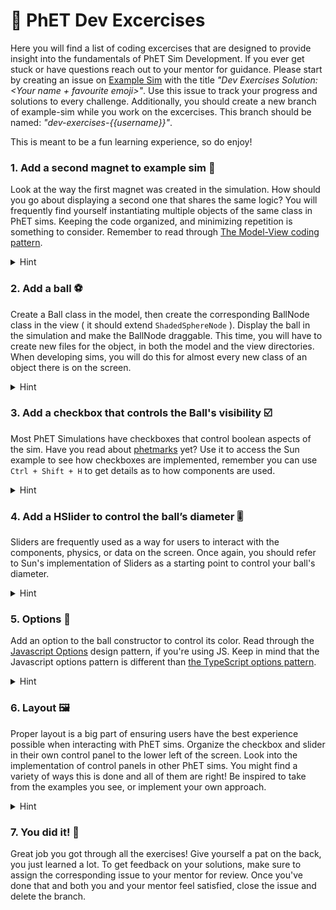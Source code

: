 # 💪 PhET Dev Excercises 

Here you will find a list of coding excercises that are designed to provide insight into the fundamentals of PhET Sim Development. If you ever get stuck or have questions reach out to your mentor for guidance. Please start by creating an issue on [Example Sim](https://github.com/phetsims/example-sim) with the title *"Dev Exercises Solution: \<Your name + favourite emoji\>"*. Use this issue to track your progress and solutions to every challenge. Additionally, you should create a new branch of example-sim while you work on the excercises. This branch should be named: *"dev-exercises-{{username}}"*.

This is meant to be a fun learning experience, so do enjoy!

### 1. Add a second magnet to example sim 🧲
Look at the way the first magnet was created in the simulation. How should you go about displaying a second one that shares the same logic? You will frequently find yourself instantiating multiple objects of the same class in PhET sims. Keeping the code organized, and minimizing repetition is something to consider. Remember to read through [The Model-View coding pattern](https://github.com/phetsims/phet-info/blob/master/doc/phet-software-design-patterns.md#model-view-controller-mvc).

<details><summary>Hint</summary>Look into `MagnetsScreenView.js` to see how the magnet is added to the screen. There will be a model field for the magnet, so you'll have to work your way around that in `MagnetsModel.js`...</details>

### 2. Add a ball ⚽️
Create a Ball class in the model, then create the corresponding BallNode class in the view ( it should extend `ShadedSphereNode` ). Display the ball in the simulation and make the BallNode draggable. This time, you will have to create new files for the object, in both the model and the view directories. When developing sims, you will do this for almost every new class of an object there is on the screen.

<details><summary>Hint</summary>You can make the contents of `Ball.js` (The model) very similar to `BarMagnet.js`. As for the Node, read through the constructor documentation of `ShadedSphereNode.js` to know what to add to the `super()` call.</details>

### 3. Add a checkbox that controls the Ball's visibility ☑️
Most PhET Simulations have checkboxes that control boolean aspects of the sim. Have you read about [phetmarks](https://github.com/phetsims/phet-info/blob/master/doc/new-dev-onboarding.md#phetmarks) yet? Use it to access the Sun example to see how checkboxes are implemented, remember you can use `Ctrl + Shift + H` to get details as to how components are used.

<details><summary>Hint</summary>Look into `MagnetsControlPanel` in example-sim, that's where you have to add the Checkbox. Also, checkboxes get a Property as their first parameter, so you should probably give it the `visibleProperty` of Ball.</details>

### 4. Add a HSlider to control the ball’s diameter 🎚
Sliders are frequently used as a way for users to interact with the components, physics, or data on the screen. Once again, you should refer to Sun's implementation of Sliders as a starting point to control your ball's diameter.

<details><summary>Hint</summary>Try passing in the BallNode's radius or diameter properties to the slider, and don't forget to use `link` to ensure these changes are being communicated between the components.</details>

### 5. Options 🎨
Add an option to the ball constructor to control its color. Read through the [Javascript Options](https://github.com/phetsims/phet-info/blob/master/doc/phet-software-design-patterns.md#options-and-config-javascript) design pattern, if you're using JS. Keep in mind that the Javascript options pattern is different than [the TypeScript options pattern](https://github.com/phetsims/phet-info/blob/master/doc/phet-software-design-patterns.md#options-typescript). 

<details><summary>Hint</summary> You can look into `ShadedSphereNodeOptions` to know what options you can play with.</details>

### 6. Layout 🖼
Proper layout is a big part of ensuring users have the best experience possible when interacting with PhET sims. Organize the checkbox and slider in their own control panel to the lower left of the screen. Look into the implementation of control panels in other PhET sims. You might find a variety of ways this is done and all of them are right! Be inspired to take from the examples you see, or implement your own approach. 

<details><summary>Hint</summary> In PhETmarks, Scenery/layout-documentation is the best place to learn about all the amazing tools that have been built for layout management. Start there to discover what tools you have at your disposal, and narrow down the approach you want to use.</details>

### 7. You did it! 🎉
Great job you got through all the exercises! Give yourself a pat on the back, you just learned a lot. To get feedback on your solutions, make sure to assign the corresponding issue to your mentor for review. Once you've done that and both you and your mentor feel satisfied, close the issue and delete the branch. 
